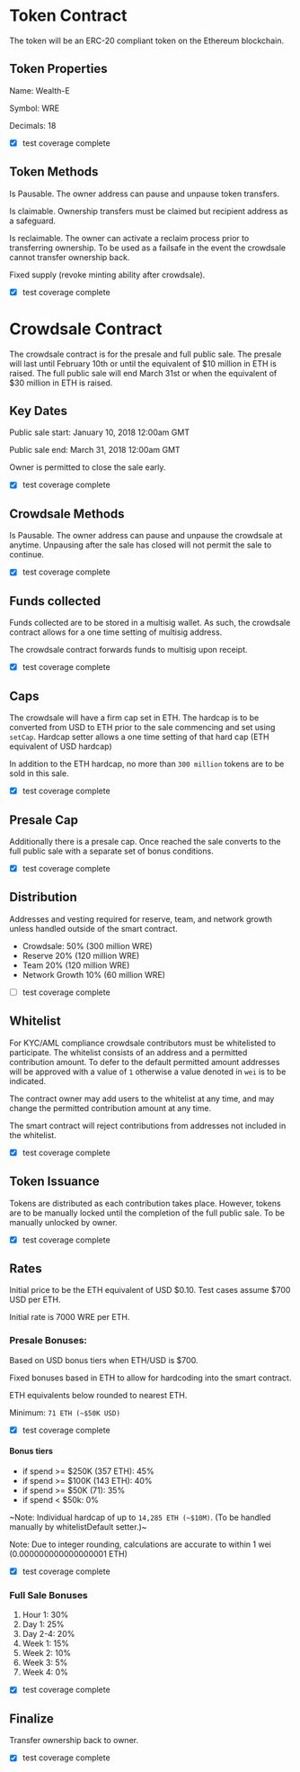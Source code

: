 # Token Contract

The token will be an ERC-20 compliant token on the Ethereum blockchain.

## Token Properties

Name: Wealth-E

Symbol: WRE

Decimals: 18

- [x] test coverage complete


## Token Methods

Is Pausable. The owner address can pause and unpause token transfers.

Is claimable. Ownership transfers must be claimed but recipient address as a safeguard.

Is reclaimable. The owner can activate a reclaim process prior to transferring ownership. To be used as a failsafe in the event the crowdsale cannot transfer ownership back.

Fixed supply (revoke minting ability after crowdsale).

- [x] test coverage complete


# Crowdsale Contract

The crowdsale contract is for the presale and full public sale.
The presale will last until February 10th or until the equivalent of $10 million in ETH is raised.
The full public sale will end March 31st or when the equivalent of $30 million in ETH is raised.


## Key Dates

Public sale start: January 10, 2018 12:00am GMT

Public sale end: March 31, 2018 12:00am GMT

Owner is permitted to close the sale early.

- [x] test coverage complete


## Crowdsale Methods

Is Pausable. The owner address can pause and unpause the crowdsale at anytime. Unpausing after the sale has closed will not permit the sale to continue.

- [x] test coverage complete


## Funds collected

Funds collected are to be stored in a multisig wallet. As such, the crowdsale contract allows for a one time setting of multisig address.

The crowdsale contract forwards funds to multisig upon receipt.

- [x] test coverage complete


## Caps

The crowdsale will have a firm cap set in ETH. The hardcap is to be converted from USD to ETH prior to the sale commencing and set using `setCap`. Hardcap setter allows a one time setting of that hard cap (ETH equivalent of USD hardcap)

In addition to the ETH hardcap, no more than `300 million` tokens are to be sold in this sale.

- [x] test coverage complete


## Presale Cap

Additionally there is a presale cap. Once reached the sale converts to the full public sale with a separate set of bonus conditions.

- [x] test coverage complete


## Distribution

Addresses and vesting required for reserve, team, and network growth unless handled outside of the smart contract.

  - Crowdsale: 50% (300 million WRE)
  - Reserve 20% (120 million WRE)
  - Team 20% (120 million WRE)
  - Network Growth 10% (60 million WRE)

- [ ] test coverage complete


## Whitelist

For KYC/AML compliance crowdsale contributors must be whitelisted to participate. The whitelist consists of an address and a permitted contribution amount. To defer to the default permitted amount addresses will be approved with a value of `1` otherwise a value denoted in `wei` is to be indicated.

The contract owner may add users to the whitelist at any time, and may change the permitted contribution amount at any time.

The smart contract will reject contributions from addresses not included in the whitelist.

- [x] test coverage complete


## Token Issuance

Tokens are distributed as each contribution takes place. However, tokens are to be manually locked until the completion of the full public sale. To be manually unlocked by owner.

- [x] test coverage complete


## Rates

Initial price to be the ETH equivalent of USD $0.10. Test cases assume $700 USD per ETH.

Initial rate is 7000 WRE per ETH.


### Presale Bonuses:

Based on USD bonus tiers when ETH/USD is $700.

Fixed bonuses based in ETH to allow for hardcoding into the smart contract.

ETH equivalents below rounded to nearest ETH.

Minimum: `71 ETH (~$50K USD)`

- [x] test coverage complete


#### Bonus tiers

  - if spend >= $250K (357 ETH): 45%
  - if spend >= $100K (143 ETH): 40%
  - if spend >= $50K (71): 35%
  - if spend < $50k: 0%


~Note: Individual hardcap of up to `14,285 ETH (~$10M)`. (To be handled manually by whitelistDefault setter.)~

Note: Due to integer rounding, calculations are accurate to within 1 wei (0.000000000000000001 ETH)

- [x] test coverage complete


### Full Sale Bonuses

1. Hour 1: 30%
2. Day 1: 25%
3. Day 2-4: 20%
4. Week 1: 15%
5. Week 2: 10%
6. Week 3: 5%
7. Week 4: 0%


- [x] test coverage complete

## Finalize

Transfer ownership back to owner.

- [x] test coverage complete
